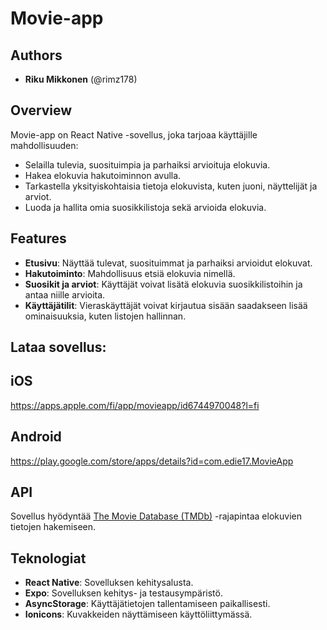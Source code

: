# Movie-app

## Authors
- **Riku Mikkonen** (@rimz178)

## Overview
Movie-app on React Native -sovellus, joka tarjoaa käyttäjille mahdollisuuden:
- Selailla tulevia, suosituimpia ja parhaiksi arvioituja elokuvia.
- Hakea elokuvia hakutoiminnon avulla.
- Tarkastella yksityiskohtaisia tietoja elokuvista, kuten juoni, näyttelijät ja arviot.
- Luoda ja hallita omia suosikkilistoja sekä arvioida elokuvia.

## Features
- **Etusivu**: Näyttää tulevat, suosituimmat ja parhaiksi arvioidut elokuvat.
- **Hakutoiminto**: Mahdollisuus etsiä elokuvia nimellä.
- **Suosikit ja arviot**: Käyttäjät voivat lisätä elokuvia suosikkilistoihin ja antaa niille arvioita.
- **Käyttäjätilit**: Vieraskäyttäjät voivat kirjautua sisään saadakseen lisää ominaisuuksia, kuten listojen hallinnan.

## Lataa sovellus:
 ## iOS
https://apps.apple.com/fi/app/movieapp/id6744970048?l=fi 
 ## Android
https://play.google.com/store/apps/details?id=com.edie17.MovieApp
## API
Sovellus hyödyntää [The Movie Database (TMDb)](https://www.themoviedb.org/) -rajapintaa elokuvien tietojen hakemiseen.

## Teknologiat
- **React Native**: Sovelluksen kehitysalusta.
- **Expo**: Sovelluksen kehitys- ja testausympäristö.
- **AsyncStorage**: Käyttäjätietojen tallentamiseen paikallisesti.
- **Ionicons**: Kuvakkeiden näyttämiseen käyttöliittymässä.

